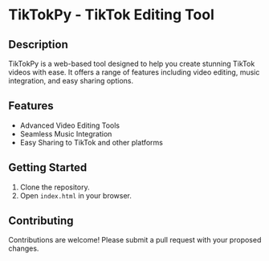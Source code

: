 # TikTokPy - TikTok Editing Tool

## Description

TikTokPy is a web-based tool designed to help you create stunning TikTok videos with ease. It offers a range of features including video editing, music integration, and easy sharing options.

## Features

- Advanced Video Editing Tools
- Seamless Music Integration
- Easy Sharing to TikTok and other platforms

## Getting Started

1.  Clone the repository.
2.  Open `index.html` in your browser.

## Contributing

Contributions are welcome! Please submit a pull request with your proposed changes.
